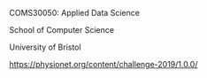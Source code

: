 COMS30050: Applied Data Science

School of Computer Science

University of Bristol

https://physionet.org/content/challenge-2019/1.0.0/